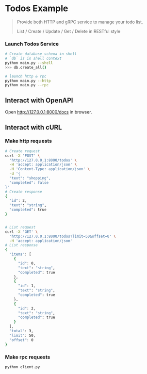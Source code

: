 # Todos Example

> Provide both HTTP and gRPC service to manage your todo list.
> 
> List / Create / Update / Get / Delete in RESTful style
> 

### Launch Todos Service

```bash
# Create database schema in shell
# `db` is in shell context 
python main.py --shell
>>> db.create_all()

# launch http & rpc 
python main.py --http 
python main.py --rpc
```

## Interact with OpenAPI 
Open http://127.0.0.1:8000/docs in browser. 

## Interact with cURL

### Make http requests

```bash
# Create request
curl -X 'POST' \
  'http://127.0.0.1:8000/todos' \
  -H 'accept: application/json' \
  -H 'Content-Type: application/json' \
  -d '{
  "text": "shopping",
  "completed": false
}'
# Create response
{
  "id": 2,
  "text": "string",
  "completed": true
}


# List request
curl -X 'GET' \
  'http://127.0.0.1:8000/todos?limit=50&offset=0' \
  -H 'accept: application/json'
# List response
{
  "items": [
    {
      "id": 0,
      "text": "string",
      "completed": true
    },
    {
      "id": 1,
      "text": "string",
      "completed": true
    },
    {
      "id": 2,
      "text": "string",
      "completed": true
    }
  ],
  "total": 3,
  "limit": 50,
  "offset": 0
}
```

### Make rpc requests

```bash
python client.py
```
